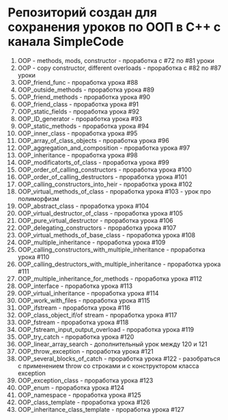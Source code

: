 # Репозиторий создан для сохранения уроков по ООП в С++ с канала SimpleCode
1. OOP - methods, mods, constructor - проработка с #72 по #81 уроки
2. OOP - copy constructor, different overloads - проработка с #82 по #87 уроки
3. OOP_friend_func - проработка урока #88 
4. OOP_outside_methods - проработка урока #89
5. OOP_friend_methods - проработка урока #90
6. OOP_friend_class - проработка урока #91
7. OOP_static_fields - проработка урока #92
8. OOP_ID_generator - проработка урока #93
9. OOP_static_methods - проработка урока #94
10. OOP_inner_class - проработка урока #95
11. OOP_array_of_class_objects - проработка урока #96
12. OOP_aggregation_and_composition - проработка урока #97
13. OOP_inheritance - проработка урока #98
14. OOP_modificatorts_of_class - проработка урока #99 
15. OOP_order_of_calling_constructors - проработка урока #100
16. OOP_order_of_calling_destructors - проработка урока #101
17. OOP_calling_constructors_into_heir - проработка урока #102
18. OOP_virtual_methods_of_class - проработка урока #103 - урок про полиморфизм 
19. OOP_abstract_class - проработка урока #104
20. OOP_virtual_destructor_of_class - проработка урока #105
21. OOP_pure_virtual_destructor - проработка урока #106
22. OOP_delegating_constructors - проработка урока #107
23. OOP_virtual_methods_of_base_class - проработка урока #108
24. OOP_multiple_inheritance - проработка урока #109
25. OOP_calling_constructors_with_multiple_inheritance - проработка урока #110
26. OOP_calling_destructors_with_multiple_inheritance - проработка урока #111
27. OOP_multiple_inheritance_for_methods - проработка урока #112
28. OOP_interface - проработка урока #113
29. OOP_virtual_inheritance - проработка урока #114
30. OOP_work_with_files - проработка урока #115
31. OOP_ifstream - проработка урока #116
32. OOP_class_object_if/of stream - проработка урока #117
33. OOP_fstream - проработка урока #118
34. OOP_fstream_input_output_overload - проработка урока #119
35. OOP_try_catch - проработка урока #120
36. OOP_linear_array_search - дополнительный урок между 120 и 121
37. OOP_throw_exception - проработка урока #121
38. OOP_several_blocks_of_catch - проработка урока #122 - разобраться с применением throw со строками и с конструктором класса exception
39. OOP_exception_class - проработка урока #123
40. OOP_enum - проработка урока #124
41. OOP_namespace - проработка урока #125
42. OOP_class_template - проработка урока #126
43. OOP_inheritance_class_template - проработка урока #127